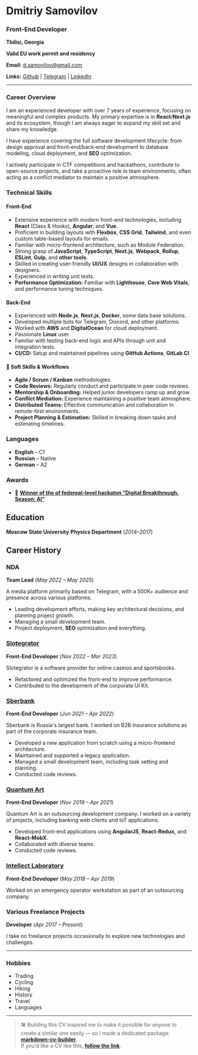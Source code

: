 # Dmitriy Samovilov

### Front-End Developer

**Tbilisi, Georgia**

**Valid EU work permit and residency**

**Email:** [d.samovilov@gmail.com](mailto:d.samovilov@gmail.com)

**Links:** [Github](https://github.com/PrBart) | [Telegram](https://t.me/DSamovilov) | [LinkedIn](https://www.linkedin.com/in/dmitriy-samovilov/)

------

### Career Overview

I am an experienced developer with over 7 years of experience, focusing on meaningful and complex products. My primary expertise is in **React**/**Next.js** and its ecosystem, though I am always eager to expand my skill set and share my knowledge.

I have experience covering the full software development lifecycle: from design approval and front-end/back-end development to database modeling, cloud deployment, and **SEO** optimization.

I actively participate in CTF competitions and hackathons, contribute to open-source projects, and take a proactive role in team environments, often acting as a conflict mediator to maintain a positive atmosphere.

### Technical Skills

#### Front-End

- Extensive experience with modern front-end technologies, including **React** (Class & Hooks), **Angular**, and **Vue**.
- Proficient in building layouts with **Flexbox**, **CSS Grid**, **Tailwind**, and even custom table-based layouts for emails.
- Familiar with micro-frontend architecture, such as Module Federation.
- Strong grasp of **JavaScript**, **TypeScript**, **Next.js**, **Webpack**, **Rollup**, **ESLint**, **Gulp**, and **other tools**.
- Skilled in creating user-friendly **UI/UX** designs in collaboration with designers.
- Experienced in writing unit tests.
- **Performance Optimization:** Familiar with **Lighthouse**, **Core Web Vitals**, and performance tuning techniques.

#### Back-End

- Experienced with **Node.js**, **Next.js**, **Docker**, some data base solutions.
- Developed multiple bots for Telegram, Discord, and other platforms.
- Worked with **AWS** and **DigitalOcean** for cloud deployment.
- Passionate **Linux** user.
- Familiar with testing back-end logic and APIs through unit and integration tests.
- **CI/CD:** Setup and maintained pipelines using **GitHub Actions**, **GitLab CI**

#### 🤝 **Soft Skills & Workflows**

- **Agile / Scrum / Kanban** methodologies.
- **Code Reviews:** Regularly conduct and participate in peer code reviews.
- **Mentorship & Onboarding:** Helped junior developers ramp up and grow.
- **Conflict Mediation:** Experience maintaining a positive team atmosphere.
- **Distributed Teams:** Effective communication and collaboration in remote-first environments.
- **Project Planning & Estimation:** Skilled in breaking down tasks and estimating timelines.

### Languages

- **English** – C1
- **Russian** – Native
- **German** – A2

### Awards

- 🥇 [**Winner of the of federeal-level hackaton “Digital Breakthrough. Season: AI”**](https://rsv.ru/news/1/4242/)

## Education

**Moscow State University**
**Physics Department** (*2014–2017*)

## Career History

### NDA

**Team Lead** (*May 2022 – May 2025*)

A media platform primarily based on Telegram, with a 500K+ audience and presence across various platforms.

- Leading development efforts, making key architectural decisions, and planning project growth.
- Managing a small development team.
- Project deployment, **SEO** optimization and everything.

### [Slotegrator](https://slotegrator.pro/)

**Front-End Developer** (*Nov 2022 – Mar 2023*)

Slotegrator is a software provider for online casinos and sportsbooks.

- Refactored and optimized the front-end to improve performance.
- Contributed to the development of the corporate UI Kit.

### [Sberbank](https://www.sberbank.ru/)

**Front-End Developer** (*Jun 2021 – Apr 2022*)

Sberbank is Russia's largest bank. I worked on B2B insurance solutions as part of the corporate insurance team.

- Developed a new application from scratch using a micro-frontend architecture.
- Maintained and supported a legacy application.
- Managed a small development team, including task setting and planning.
- Conducted code reviews.

### [Quantum Art](https://quantumart.ru)

**Front-End Developer** (*Nov 2019 – Apr 2021*)

Quantum Art is an outsourcing development company. I worked on a variety of projects, including banking web clients and IoT applications.

- Developed front-end applications using **AngularJS**, **React-Redux,** and **React-MobX**.
- Collaborated with diverse teams.
- Conducted code reviews.

### [Intellect Laboratory](https://intellaboratory.com/)

**Front-End Developer** (*May 2018 – Apr 2019*)

Worked on an emergency operator workstation as part of an outsourcing company.

### Various Freelance Projects

**Developer** (*Apr 2017 – Present*)

I take on freelance projects occasionally to explore new technologies and challenges.

------

### Hobbies

- Trading
- Cycling
- Hiking
- History
- Travel
- Languages

------
> 🛠️ Building this CV inspired me to make it possible for *anyone* to create a similar one easily — so I made a dedicated package: [**markdown-cv-builder**](https://github.com/PrBart/markdown-cv-builder).  
> If you'd like a CV like this, [**follow the link**](https://github.com/PrBart/markdown-cv-builder).